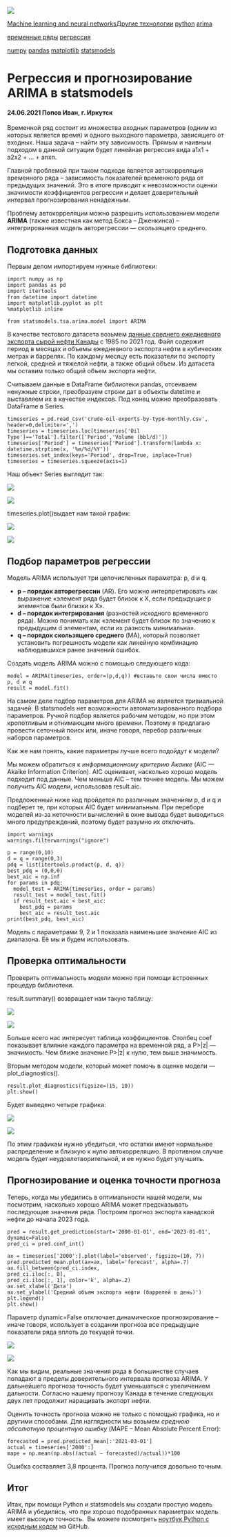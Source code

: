 ![](https://newtechaudit.ru/wp-content/webp-express/webp-images/uploads/2021/06/001.jpg.webp)

[Machine learning and neural networks](https://newtechaudit.ru/category/ml_%d0%b8_nn/)[Другие технологии](https://newtechaudit.ru/category/other-technologies/) [python](https://newtechaudit.ru/tag/python/) [arima](https://newtechaudit.ru/tag/arima/)

[временные ряды](https://newtechaudit.ru/tag/vremennye-ryady/) [регрессия](https://newtechaudit.ru/tag/regressiya/)

[numpy](https://newtechaudit.ru/tag/numpy) [pandas](https://newtechaudit.ru/tag/pandas) [matplotlib](https://newtechaudit.ru/tag/matplotlib) [statsmodels](https://newtechaudit.ru/tag/statsmodels)

Регрессия и прогнозирование ARIMA в statsmodels
===============================================


#### 24.06.2021 Попов Иван, г. Иркутск



Временной ряд состоит из множества входных параметров (одним из которых является время) и одного выходного параметра, зависящего от входных. Наша задача – найти эту зависимость. Прямым и наивным подходом в данной ситуации будет линейная регрессия вида а1х1 + а2х2 + … + anxn.

Главной проблемой при таком подходе является автокорреляция временного ряда – зависимость показателей временного ряда от предыдущих значений. Это в итоге приводит к невозможности оценки значимости коэффициентов регрессии и делает доверительный интервал прогнозирования ненадежным.

Проблему автокорреляции можно разрешить использованием модели **ARIMA** (также известная как метод Бокса – Дженкинса) – интегрированная модель авторегрессии — скользящего среднего.

Подготовка данных
-----------------

Первым делом импортируем нужные библиотеки:

    import numpy as np
    import pandas as pd
    import itertools
    from datetime import datetime
    import matplotlib.pyplot as plt
    %matplotlib inline
    
    from statsmodels.tsa.arima.model import ARIMA

В качестве тестового датасета возьмем [данные среднего ежедневного экспорта сырой нефти Канады](https://www.cer-rec.gc.ca/open/imports-exports/crude-oil-exports-by-type-monthly.csv) с 1985 по 2021 год. Файл содержит период в месяцах и объемы ежедневного экспорта нефти в кубических метрах и баррелях. По каждому месяцу есть показатели по экспорту легкой, средней и тяжелой нефти, а также общий объем. Из датасета мы оставим только общий объем экспорта нефти.

Считываем данные в DataFrame библиотеки pandas, отсеиваем ненужные строки, преобразуем строки дат в объекты datetime и выставляем их в качестве индексов. Под конец можно преобразовать DataFrame в Series.

    timeseries = pd.read_csv('crude-oil-exports-by-type-monthly.csv', header=0,delimiter=',')
    timeseries = timeseries.loc[timeseries['Oil Type']=='Total'].filter(['Period','Volume (bbl/d)'])
    timeseries['Period'] = timeseries['Period'].transform(lambda x: datetime.strptime(x, '%m/%d/%Y'))
    timeseries.set_index(keys='Period', drop=True, inplace=True)
    timeseries = timeseries.squeeze(axis=1)

Наш объект Series выглядит так:

![](https://newtechaudit.ru/wp-content/webp-express/webp-images/uploads/2021/06/01-2.png.webp)

![](https://newtechaudit.ru/wp-content/webp-express/webp-images/uploads/2021/06/01-2.png.webp)

timeseries.plot()выдает нам такой график:

![](https://newtechaudit.ru/wp-content/webp-express/webp-images/uploads/2021/06/02-2.png.webp)

![](https://newtechaudit.ru/wp-content/webp-express/webp-images/uploads/2021/06/02-2.png.webp)

Подбор параметров регрессии
---------------------------

Модель ARIMA использует три целочисленных параметра: p, d и q.

*   **p – порядок авторегрессии** (AR). Его можно интерпретировать как выражение «элемент ряда будет близок к Х, если предыдущие р элементов были близки к Х».
*   **d – порядок интегрирования** (разностей исходного временного ряда). Можно понимать как «элемент будет близок по значению к предыдущим d элементам, если их разность минимальна».
*   **q – порядок скользящего среднего** (MA), который позволяет установить погрешность модели как линейную комбинацию наблюдавшихся ранее значений ошибок.

Создать модель ARIMA можно с помощью следующего кода:

    model = ARIMA(timeseries, order=(p,d,q)) #вставьте свои числа вместо p, d и q
    result = model.fit()

На самом деле подбор параметров для ARIMA не является тривиальной задачей. В statsmodels нет возможности автоматизированного подбора параметров. Ручной подбор является рабочим методом, но при этом кропотливым и отнимающим много времени. Поэтому я предлагаю провести сеточный поиск или, иначе говоря, перебор различных наборов параметров.

Как же нам понять, какие параметры лучше всего подойдут к модели?

Мы можем обратиться к _информационному критерию Акаике_ (AIC — Akaike Information Criterion). AIC оценивает, насколько хорошо модель подходит под данные. Чем меньше AIC – тем точнее модель. Мы можем получить AIC модели, использовав result.aic.

Предложенный ниже код пройдется по различным значениям p, d и q и подберет те, при которых AIC будет минимальным. При переборе моделей из-за неточности вычислений в окне вывода будет выводиться много предупреждений, поэтому будет разумно их отключить.

    import warnings
    warnings.filterwarnings("ignore")
    
    p = range(0,10)
    d = q = range(0,3)
    pdq = list(itertools.product(p, d, q))
    best_pdq = (0,0,0)
    best_aic = np.inf
    for params in pdq:
      model_test = ARIMA(timeseries, order = params)
      result_test = model_test.fit()
      if result_test.aic < best_aic:
        best_pdq = params
        best_aic = result_test.aic
    print(best_pdq, best_aic)

Модель с параметрами 9, 2 и 1 показала наименьшее значение AIC из диапазона. Её мы и будем использовать.

Проверка оптимальности
----------------------

Проверить оптимальность модели можно при помощи встроенных процедур библиотеки.

result.summary() возвращает нам такую таблицу:

![](https://newtechaudit.ru/wp-content/webp-express/webp-images/uploads/2021/06/003-5.png.webp)

![](https://newtechaudit.ru/wp-content/webp-express/webp-images/uploads/2021/06/003-5.png.webp)

Больше всего нас интересует таблица коэффициентов. Столбец coef показывает влияние каждого параметра на временной ряд, а P>|z| — значимость. Чем ближе значение P>|z| к нулю, тем выше значимость.

Вторым методом модели, который может помочь в оценке модели — plot\_diagnostics().

    result.plot_diagnostics(figsize=(15, 10))
    plt.show()

Будет выведено четыре графика:

![](https://newtechaudit.ru/wp-content/webp-express/webp-images/uploads/2021/06/004-3-1024x702.png.webp)

![](https://newtechaudit.ru/wp-content/webp-express/webp-images/uploads/2021/06/004-3-1024x702.png.webp)

По этим графикам нужно убедиться, что остатки имеют нормальное распределение и близкую к нулю автокорреляцию. В противном случае модель будет неудовлетворительной, и ее нужно будет улучшить.

Прогнозирование и оценка точности прогноза
------------------------------------------

Теперь, когда мы убедились в оптимальности нашей модели, мы посмотрим, насколько хорошо ARIMA может предсказывать последующие значения ряда. Построим прогноз экспорта канадской нефти до начала 2023 года.

    pred = result.get_prediction(start='2000-01-01', end='2023-01-01', dynamic=False)
    pred_ci = pred.conf_int()
    
    ax = timeseries['2000':].plot(label='observed', figsize=(10, 7))
    pred.predicted_mean.plot(ax=ax, label='forecast', alpha=.7)
    ax.fill_between(pred_ci.index,
    pred_ci.iloc[:, 0],
    pred_ci.iloc[:, 1], color='k', alpha=.2)
    ax.set_xlabel('Дата')
    ax.set_ylabel('Средний объем экспорта нефти (баррелей в день)')
    plt.legend()
    plt.show()

Параметр dynamic=False отключает динамическое прогнозирование – иначе говоря, использует в создании прогноза все предыдущие показатели ряда вплоть до текущей точки.

![](https://newtechaudit.ru/wp-content/webp-express/webp-images/uploads/2021/06/005-2.png.webp)

![](https://newtechaudit.ru/wp-content/webp-express/webp-images/uploads/2021/06/005-2.png.webp)

Как мы видим, реальные значения ряда в большинстве случаев попадают в пределы доверительного интервала прогноза ARIMA. У дальнейшего прогноза точность будет уменьшаться с увеличением дальности. Согласно нашему прогнозу Канада в течение следующих двух лет продолжит наращивать экспорт нефти.

Оценить точность прогноза можно не только с помощью графика, но и другими способами. Для наглядности мы возьмем _среднюю абсолютную процентную ошибку_ (MAPE – Mean Absolute Percent Error):

    forecasted = pred.predicted_mean[:'2021-03-01']
    actual = timeseries['2000':]
    mape = np.mean(np.abs((actual – forecasted)/actual))*100

Ошибка составляет 3,8 процента. Прогноз получился довольно точным.

Итог
----

Итак, при помощи Python и statsmodels мы создали простую модель ARIMA и убедились, что при хорошо подобранных параметрах модель имеет высокую точность.  Вы можете посмотреть [ноутбук Python с исходным кодом](https://github.com/LeoLioLieLion/arima-test) на GitHub.